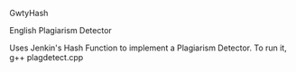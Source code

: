 GwtyHash

English Plagiarism Detector

Uses Jenkin's Hash Function to implement a Plagiarism Detector.
To run it, 
g++ plagdetect.cpp

